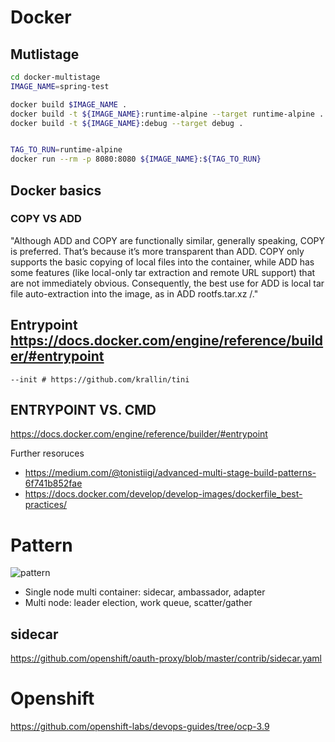 # Docker

## Mutlistage 

```bash
cd docker-multistage
IMAGE_NAME=spring-test

docker build $IMAGE_NAME .
docker build -t ${IMAGE_NAME}:runtime-alpine --target runtime-alpine .
docker build -t ${IMAGE_NAME}:debug --target debug .


TAG_TO_RUN=runtime-alpine
docker run --rm -p 8080:8080 ${IMAGE_NAME}:${TAG_TO_RUN}
```

## Docker basics

### COPY VS ADD
"Although ADD and COPY are functionally similar, generally speaking, COPY is preferred. That’s because it’s more transparent than ADD. COPY only supports the basic copying of local files into the container, while ADD has some features (like local-only tar extraction and remote URL support) that are not immediately obvious. Consequently, the best use for ADD is local tar file auto-extraction into the image, as in ADD rootfs.tar.xz /."

## Entrypoint https://docs.docker.com/engine/reference/builder/#entrypoint
`--init # https://github.com/krallin/tini`
## ENTRYPOINT VS. CMD
https://docs.docker.com/engine/reference/builder/#entrypoint


Further resoruces
- https://medium.com/@tonistiigi/advanced-multi-stage-build-patterns-6f741b852fae
- https://docs.docker.com/develop/develop-images/dockerfile_best-practices/

# Pattern 
![pattern](https://devopedia.org/images/article/122/7070.1538988426.jpg)
- Single node multi container: sidecar, ambassador, adapter
- Multi node: leader election, work queue, scatter/gather

## sidecar
https://github.com/openshift/oauth-proxy/blob/master/contrib/sidecar.yaml
# Openshift
https://github.com/openshift-labs/devops-guides/tree/ocp-3.9